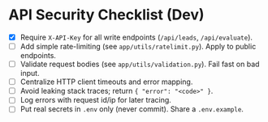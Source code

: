# API Security Checklist (Dev)

- [x] Require `X-API-Key` for all write endpoints (`/api/leads`, `/api/evaluate`).
- [ ] Add simple rate-limiting (see `app/utils/ratelimit.py`). Apply to public endpoints.
- [ ] Validate request bodies (see `app/utils/validation.py`). Fail fast on bad input.
- [ ] Centralize HTTP client timeouts and error mapping.
- [ ] Avoid leaking stack traces; return `{ "error": "<code>" }`.
- [ ] Log errors with request id/ip for later tracing.
- [ ] Put real secrets in `.env` only (never commit). Share a `.env.example`.
